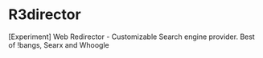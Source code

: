 # R3director
[Experiment] Web Redirector - Customizable Search engine provider. Best of !bangs, Searx and Whoogle
